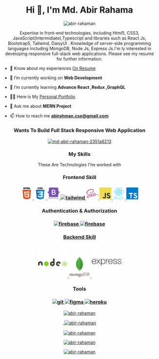 

<h1 align="center">Hi 👋, I'm Md. Abir Rahama</h1>
<p align="center"> <img src="https://media-exp2.licdn.com/dms/image/C4D16AQElMCzK6PEHgQ/profile-displaybackgroundimage-shrink_200_800/0/1654618576224?e=1661990400&v=beta&t=kEpdLxG4Zsvis1BSPOMAIGxz_M-UDXPcs2Hyh81Ityw" alt="abir-rahaman" /> </p>
<p align="center">Expertise in front-end technologies, including Html5, CSS3, JavaScript(Intermidiate),Typescript and libraries such as React Js, Bootstrap5, Tailwind, DaisyUI . Knowledge of server-side programming languages including MongoDB, Node Js, Express Js.I'm ly interested in developing responsive full-stack web applications. Please see my resume for further information.</p>


 - 📄 Know about my experiences [On Resume](https://drive.google.com/file/d/1QtXnY0z3Hc47-KqmPVuD7QvhnYB7JEPb/view?usp=sharing)


- 🔭 I’m currently working on **Web Development**

- 🌱 I’m currently learning **Advance React ,Redux ,GraphQL**

- 👨‍💻 Here is My [ Personal Portfolio](https://abircse.netlify.app/)

- 💬 Ask me about **MERN Project**

- 📫 How to reach me **abirahman.cse@gmail.com**


<h3 align="center"> Wants To Build Full Stack Responsive Web Application   </h3>
<p align="center">
<a href="https://linkedin.com/in/md-abir-rahaman-2351a6213" target="blank"><img align="center" src="https://raw.githubusercontent.com/rahuldkjain/github-profile-readme-generator/master/src/images/icons/Social/linked-in-alt.svg" alt="md-abir-rahaman-2351a6213" height="30" width="40" /></a>

</p>

<h3 align="center">My Skills </h3>
<p align="center"> These Are Technologies I'he worked with</p>

<h3 align="center">Frontend Skill </h3>
<h3 align="center"> <a href="https://www.w3.org/html/" target="_blank" rel="noreferrer"> <img src="https://raw.githubusercontent.com/devicons/devicon/master/icons/html5/html5-original-wordmark.svg" alt="html5" width="40" height="40"/> </a>  </a> <a href="https://www.w3schools.com/css/" target="_blank" rel="noreferrer"> <img src="https://raw.githubusercontent.com/devicons/devicon/master/icons/css3/css3-original-wordmark.svg" alt="css3" width="40" height="40"/> </a>  <a href="https://getbootstrap.com" target="_blank" rel="noreferrer"> <img src="https://raw.githubusercontent.com/devicons/devicon/master/icons/bootstrap/bootstrap-plain-wordmark.svg" alt="bootstrap" width="40" height="40"/>  <a href="https://tailwindcss.com/" target="_blank" rel="noreferrer"> <img src="https://www.vectorlogo.zone/logos/tailwindcss/tailwindcss-icon.svg" alt="tailwind" width="40" height="40"/> </a> <a href="https://sass-lang.com" target="_blank" rel="noreferrer"> <img src="https://raw.githubusercontent.com/devicons/devicon/master/icons/sass/sass-original.svg" alt="sass" width="40" height="40"/> </a>  <a href="https://developer.mozilla.org/en-US/docs/Web/JavaScript" target="_blank" rel="noreferrer"> <img src="https://raw.githubusercontent.com/devicons/devicon/master/icons/javascript/javascript-original.svg" alt="javascript" width="40" height="40"/> </a> <a href="https://reactjs.org/" target="_blank" rel="noreferrer"> <img src="https://raw.githubusercontent.com/devicons/devicon/master/icons/react/react-original-wordmark.svg" alt="react" width="40" height="40"/> <a href="https://www.typescriptlang.org/" target="_blank" rel="noreferrer"> <img src="https://raw.githubusercontent.com/devicons/devicon/master/icons/typescript/typescript-original.svg" alt="typescript" width="40" height="40"/> </a> </h3>
  
<h3 align="center"> Authentication & Authorization  </h3>
<h3 align="center"> <a href="https://firebase.google.com/" target="_blank" rel="noreferrer"> <img src="https://www.vectorlogo.zone/logos/firebase/firebase-icon.svg" alt="firebase" width="40" height="40"/> <a href="https://firebase.google.com/" target="_blank" rel="noreferrer"> <img src="https://www.vectorlogo.zone/logos/json/json-ar21.svg" alt="firebase" width="60" height="60"/> </h3>
  
  <h3 align="center"> Backend Skill  </h3>
<h3 align="center"> <a href="https://nodejs.org" target="_blank" rel="noreferrer"> <img src="https://raw.githubusercontent.com/devicons/devicon/master/icons/nodejs/nodejs-original-wordmark.svg" alt="nodejs" width="100" height="100"/> </a>  <a href="https://www.mongodb.com/" target="_blank" rel="noreferrer"> <img src="https://raw.githubusercontent.com/devicons/devicon/master/icons/mongodb/mongodb-original-wordmark.svg" alt="mongodb" width="70" height="70"/> </a>   <a href="https://expressjs.com" target="_blank" rel="noreferrer"> <img src="https://raw.githubusercontent.com/devicons/devicon/master/icons/express/express-original-wordmark.svg" alt="express" width="100" height="100"/> </a>  </h3>
  
<h3 align="center"> Tools  </h3>
<h3 align="center">   </a> <a href="https://git-scm.com/" target="_blank" rel="noreferrer"> <img src="https://www.vectorlogo.zone/logos/git-scm/git-scm-icon.svg" alt="git" width="40" height="40"/>  <a href="https://www.figma.com/" target="_blank" rel="noreferrer"> <img src="https://www.vectorlogo.zone/logos/figma/figma-icon.svg" alt="figma" width="40" height="40"/> </a> </a> <a href="https://heroku.com" target="_blank" rel="noreferrer"> <img src="https://www.vectorlogo.zone/logos/heroku/heroku-icon.svg" alt="heroku" width="40" height="40"/> 
   </h3>

  
  


<p align="center" ><img align="center" src="https://github-readme-stats.vercel.app/api/top-langs?username=abir-rahaman&show_icons=true&locale=en&layout=compact" alt="abir-rahaman" /></p>

<p align="center" >&nbsp;<img align="center" src="https://github-readme-stats.vercel.app/api?username=abir-rahaman&show_icons=true&locale=en" alt="abir-rahaman" /></p>

<p align="center" ><img align="center" src="https://github-readme-streak-stats.herokuapp.com/?user=abir-rahaman&" alt="abir-rahaman" /></p>

<p align="center"> <img src="https://komarev.com/ghpvc/?username=abir-rahaman&label=Profile%20views&color=0e75b6&style=flat" alt="abir-rahaman" /> </p>
<p align="center"> <a href="https://github.com/ryo-ma/github-profile-trophy"><img src="https://github-profile-trophy.vercel.app/?username=abir-rahaman" alt="abir-rahaman" /></a> </p>

